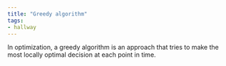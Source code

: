 ```yaml
---
title: "Greedy algorithm"
tags:
- hallway
---
```


In optimization, a greedy algorithm is an approach that tries to make the most locally optimal decision at each point in time. 